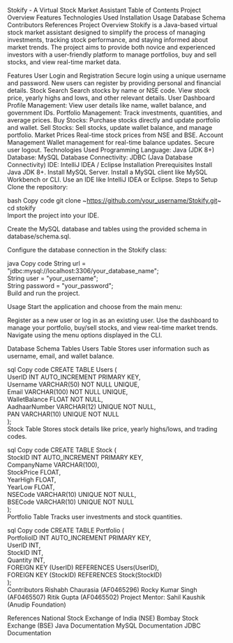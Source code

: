 Stokify - A Virtual Stock Market Assistant
Table of Contents
Project Overview
Features
Technologies Used
Installation
Usage
Database Schema
Contributors
References
Project Overview
Stokify is a Java-based virtual stock market assistant designed to simplify the process of managing investments, tracking stock performance, and staying informed about market trends. The project aims to provide both novice and experienced investors with a user-friendly platform to manage portfolios, buy and sell stocks, and view real-time market data.

Features
User Login and Registration
Secure login using a unique username and password.
New users can register by providing personal and financial details.
Stock Search
Search stocks by name or NSE code.
View stock price, yearly highs and lows, and other relevant details.
User Dashboard
Profile Management: View user details like name, wallet balance, and government IDs.
Portfolio Management: Track investments, quantities, and average prices.
Buy Stocks: Purchase stocks directly and update portfolio and wallet.
Sell Stocks: Sell stocks, update wallet balance, and manage portfolio.
Market Prices
Real-time stock prices from NSE and BSE.
Account Management
Wallet management for real-time balance updates.
Secure user logout.
Technologies Used
Programming Language: Java (JDK 8+)
Database: MySQL
Database Connectivity: JDBC (Java Database Connectivity)
IDE: IntelliJ IDEA / Eclipse
Installation
Prerequisites
Install Java JDK 8+.
Install MySQL Server.
Install a MySQL client like MySQL Workbench or CLI.
Use an IDE like IntelliJ IDEA or Eclipse.
Steps to Setup
Clone the repository:

bash
Copy code
git clone ~https://github.com/your_username/Stokify.git~  
cd stokify  
Import the project into your IDE.

Create the MySQL database and tables using the provided schema in database/schema.sql.

Configure the database connection in the Stokify class:

java
Copy code
String url = "jdbc:mysql://localhost:3306/your_database_name";  
String user = "your_username";  
String password = "your_password";  
Build and run the project.

Usage
Start the application and choose from the main menu:

Register as a new user or log in as an existing user.
Use the dashboard to manage your portfolio, buy/sell stocks, and view real-time market trends.
Navigate using the menu options displayed in the CLI.

Database Schema
Tables
Users Table
Stores user information such as username, email, and wallet balance.

sql
Copy code
CREATE TABLE Users (  
    UserID INT AUTO_INCREMENT PRIMARY KEY,  
    Username VARCHAR(50) NOT NULL UNIQUE,  
    Email VARCHAR(100) NOT NULL UNIQUE,  
    WalletBalance FLOAT NOT NULL,  
    AadhaarNumber VARCHAR(12) UNIQUE NOT NULL,  
    PAN VARCHAR(10) UNIQUE NOT NULL  
);  
Stock Table
Stores stock details like price, yearly highs/lows, and trading codes.

sql
Copy code
CREATE TABLE Stock (  
    StockID INT AUTO_INCREMENT PRIMARY KEY,  
    CompanyName VARCHAR(100),  
    StockPrice FLOAT,  
    YearHigh FLOAT,  
    YearLow FLOAT,  
    NSECode VARCHAR(10) UNIQUE NOT NULL,  
    BSECode VARCHAR(10) UNIQUE NOT NULL  
);  
Portfolio Table
Tracks user investments and stock quantities.

sql
Copy code
CREATE TABLE Portfolio (  
    PortfolioID INT AUTO_INCREMENT PRIMARY KEY,  
    UserID INT,  
    StockID INT,  
    Quantity INT,  
    FOREIGN KEY (UserID) REFERENCES Users(UserID),  
    FOREIGN KEY (StockID) REFERENCES Stock(StockID)  
);  
Contributors
Rishabh Chaurasia (AF0465296)
Rocky Kumar Singh (AF0465507)
Ritik Gupta (AF0465502)
Project Mentor: Sahil Kaushik (Anudip Foundation)

References
National Stock Exchange of India (NSE)
Bombay Stock Exchange (BSE)
Java Documentation
MySQL Documentation
JDBC Documentation